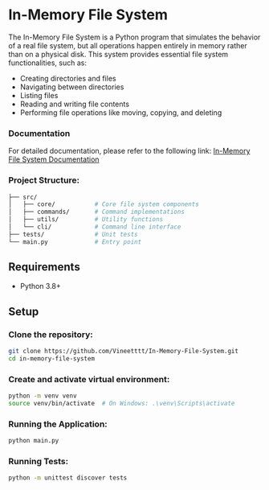 # In-Memory File System

The In-Memory File System is a Python program that simulates the behavior of a real file system, but all operations happen entirely in memory rather than on a physical disk. This system provides essential file system functionalities, such as:

- Creating directories and files
- Navigating between directories
- Listing files
- Reading and writing file contents
- Performing file operations like moving, copying, and deleting

### Documentation

For detailed documentation, please refer to the following link:
[In-Memory File System Documentation](https://docs.google.com/document/d/18mTw-96WIyoxFCPuLEvCF2Ug_9saY-JDS4HFDe5veBw/edit?usp=sharing)

### Project Structure:
```bash
├── src/
│   ├── core/           # Core file system components
│   ├── commands/       # Command implementations
│   ├── utils/          # Utility functions
│   └── cli/            # Command line interface
├── tests/              # Unit tests
└── main.py             # Entry point
```

## Requirements
- Python 3.8+

## Setup

### Clone the repository:
```bash
git clone https://github.com/Vineetttt/In-Memory-File-System.git
cd in-memory-file-system
```

### Create and activate virtual environment:
```bash
python -m venv venv
source venv/bin/activate  # On Windows: .\venv\Scripts\activate
```

### Running the Application:
```bash
python main.py
```

### Running Tests:
```bash
python -m unittest discover tests
```
